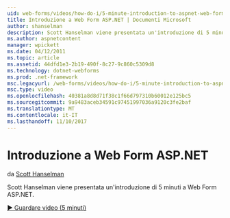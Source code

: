 ```yaml
---
uid: web-forms/videos/how-do-i/5-minute-introduction-to-aspnet-web-forms
title: Introduzione a Web Form ASP.NET | Documenti Microsoft
author: shanselman
description: Scott Hanselman viene presentata un'introduzione di 5 minuti a Web Form ASP.NET.
ms.author: aspnetcontent
manager: wpickett
ms.date: 04/12/2011
ms.topic: article
ms.assetid: 44dfd1e3-2b19-490f-8c27-9c860c5309d8
ms.technology: dotnet-webforms
ms.prod: .net-framework
msc.legacyurl: /web-forms/videos/how-do-i/5-minute-introduction-to-aspnet-web-forms
msc.type: video
ms.openlocfilehash: 40381a8d8d71f38c1f66d797310b60012e125bc5
ms.sourcegitcommit: 9a9483aceb34591c97451997036a9120c3fe2baf
ms.translationtype: MT
ms.contentlocale: it-IT
ms.lasthandoff: 11/10/2017
---
```

<a name="intro-to-aspnet-web-forms"></a>Introduzione a Web Form ASP.NET
====================
da [Scott Hanselman](https://github.com/shanselman)

Scott Hanselman viene presentata un'introduzione di 5 minuti a Web Form ASP.NET.

[&#9654; Guardare video (5 minuti)](https://channel9.msdn.com/Blogs/ASP-NET-Site-Videos/5-minute-introduction-to-aspnet-web-forms)
